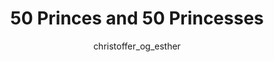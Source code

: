 ---
title: 50 Princes and 50 Princesses
author: christoffer_og_esther
tags:
  - Årsskrift 2017
excerpt: "Christoffers og Esthers tale til afslutningsmiddagen for efterårsholdet 2017."
header:
  overlay_image: /assets/images/yearbooks/2017/christoffer-esther.jpg
  teaser: /assets/images/yearbooks/2017/christoffer-esther.jpg
  caption: "Foto: Lars Olesen"
  overlay_color: #2ae
sidebar:
  nav: "yearbook-2017"
---